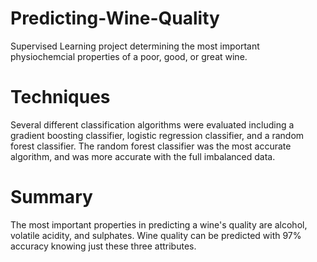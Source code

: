 # Predicting-Wine-Quality
Supervised Learning project determining the most important physiochemcial properties of a poor, good, or great wine.

# Techniques
Several different classification algorithms were evaluated including a gradient boosting classifier, logistic regression classifier, and a
random forest classifier.  The random forest classifier was the most accurate algorithm, and was more accurate with the full imbalanced data.

# Summary
The most important properties in predicting a wine's quality are alcohol, volatile acidity, and sulphates.  Wine quality can be predicted 
with 97% accuracy knowing just these three attributes.
